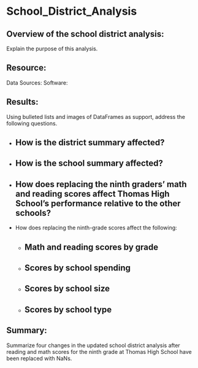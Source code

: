 # School_District_Analysis
## Overview of the school district analysis: 
Explain the purpose of this analysis.

## Resource:
Data Sources:
Software:

## Results: 
Using bulleted lists and images of DataFrames as support, address the following questions.

* How is the district summary affected?
    -
* How is the school summary affected?
    -
* How does replacing the ninth graders’ math and reading scores affect Thomas High School’s performance relative to the other schools?
    -
* How does replacing the ninth-grade scores affect the following:
    * Math and reading scores by grade
        -
    * Scores by school spending
        -
    * Scores by school size
        -
    * Scores by school type
        -

## Summary: 
Summarize four changes in the updated school district analysis after reading and math scores for the ninth grade at Thomas High School have been replaced with NaNs.